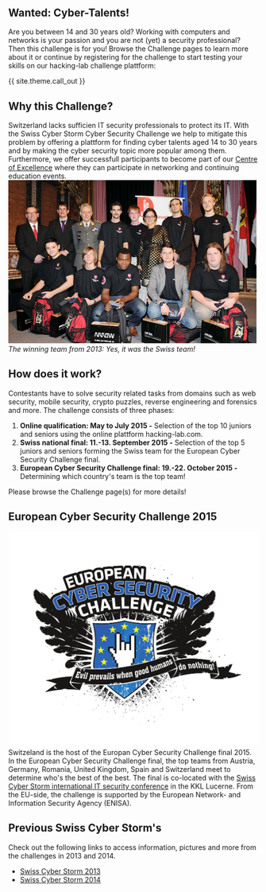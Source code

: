 <header>
</header>
<h2>Wanted: Cyber-Talents!</h2>
<p>Are you between 14 and 30 years old? Working with computers and networks is your passion and you are not (yet) a security professional? Then this challenge is for you! Browse the Challenge pages to learn more about it or continue by registering for the challenge to start testing your skills on our hacking-lab challenge plattform:</p>
<div class="call-out">{{ site.theme.call_out }}</div>

<h2>Why this Challenge?</h2>
Switzerland lacks sufficien IT security professionals to protect its IT. 
With the Swiss Cyber Storm Cyber Security Challenge we help to mitigate this problem by offering a plattform for finding cyber talents aged 14 to 30 years and by making the cyber security topic more popular among them.
Furthermore, we offer successfull participants to become part of our <a href="/coe">Centre of Excellence</a> where they can participate in networking and continuing education events. 

<div style="max-width: 500px">
<img src=img/final_2013.jpg> 
<i>The winning team from 2013: Yes, it was the Swiss team!</i>
</div>

<h2>How does it work?</h2>
<p>Contestants have to solve security related tasks from domains such as web security, mobile security, crypto puzzles, reverse engineering and forensics and more.
The challenge consists of three phases:<br>
<ol>
  <li><strong>Online qualification: May to July 2015 -</strong> Selection of the top 10 juniors and seniors using the online plattform hacking-lab.com.</li>
  <li><strong>Swiss national final: 11.-13. September 2015 -</strong> Selection of the top 5 juniors and seniors forming the Swiss team for the European Cyber Security Challenge final. </li>
  <li><strong>European Cyber Security Challenge final: 19.-22. October 2015 -</strong> Determining which country's team is the top team!</li>
</ol>
</p>
Please browse the Challenge page(s) for more details!

<h2>European Cyber Security Challenge 2015</h2>
<img class="image-txtwrap-mw-35pct" src="/img/eucsc.png" alt="European Cyber Security Challenge Logo">
Switzeland is the host of the Europan Cyber Security Challenge final 2015. 
In the European Cyber Security Challenge final, the top teams from Austria, Germany, Romania, United Kingdom, Spain and Switzerland meet to determine who's the best of the best.
The final is co-located with the <a href="https://www.swisscyberstorm.com">Swiss Cyber Storm international IT security conference</a> in the KKL Lucerne.
From the EU-side, the challenge is supported by the European Network- and Information Security Agency (ENISA).

<h2>Previous Swiss Cyber Storm's</h2>
Check out the following links to access information, pictures and more from the challenges in 2013 and 2014.  
<ul class="fa-ul">
	<li><i class="fa-li fa fa-check-square"></i><a href="http://2013.swisscyberstorm.com/" target="_blank">Swiss Cyber Storm 2013</a></li>
	<li><i class="fa-li fa fa-check-square"></i><a href="http://2014.swisscyberstorm.com/" target="_blank">Swiss Cyber Storm 2014</a></li>
</ul>
